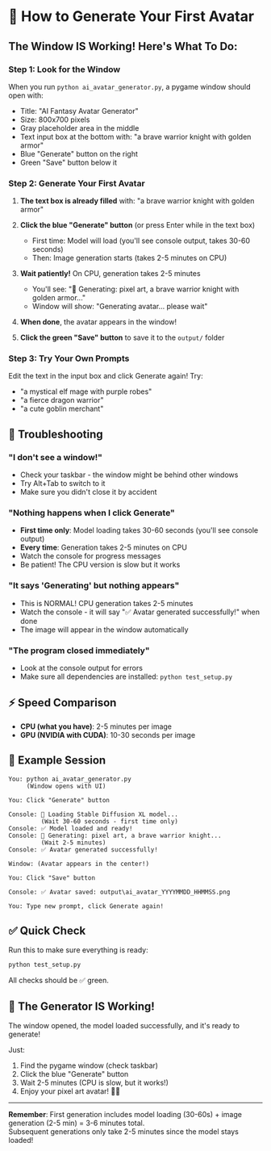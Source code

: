 # 🎨 How to Generate Your First Avatar

## The Window IS Working! Here's What To Do:

### Step 1: Look for the Window
When you run `python ai_avatar_generator.py`, a pygame window should open with:
- Title: "AI Fantasy Avatar Generator"
- Size: 800x700 pixels
- Gray placeholder area in the middle
- Text input box at the bottom with: "a brave warrior knight with golden armor"
- Blue "Generate" button on the right
- Green "Save" button below it

### Step 2: Generate Your First Avatar

1. **The text box is already filled** with: "a brave warrior knight with golden armor"

2. **Click the blue "Generate" button** (or press Enter while in the text box)
   - First time: Model will load (you'll see console output, takes 30-60 seconds)
   - Then: Image generation starts (takes 2-5 minutes on CPU)

3. **Wait patiently!** On CPU, generation takes 2-5 minutes
   - You'll see: "🎨 Generating: pixel art, a brave warrior knight with golden armor..."
   - Window will show: "Generating avatar... please wait"

4. **When done**, the avatar appears in the window!

5. **Click the green "Save" button** to save it to the `output/` folder

### Step 3: Try Your Own Prompts

Edit the text in the input box and click Generate again! Try:
- "a mystical elf mage with purple robes"
- "a fierce dragon warrior"
- "a cute goblin merchant"

## 🐛 Troubleshooting

### "I don't see a window!"
- Check your taskbar - the window might be behind other windows
- Try Alt+Tab to switch to it
- Make sure you didn't close it by accident

### "Nothing happens when I click Generate"
- **First time only**: Model loading takes 30-60 seconds (you'll see console output)
- **Every time**: Generation takes 2-5 minutes on CPU
- Watch the console for progress messages
- Be patient! The CPU version is slow but it works

### "It says 'Generating' but nothing appears"
- This is NORMAL! CPU generation takes 2-5 minutes
- Watch the console - it will say "✅ Avatar generated successfully!" when done
- The image will appear in the window automatically

### "The program closed immediately"
- Look at the console output for errors
- Make sure all dependencies are installed: `python test_setup.py`

## ⚡ Speed Comparison

- **CPU (what you have)**: 2-5 minutes per image
- **GPU (NVIDIA with CUDA)**: 10-30 seconds per image

## 📝 Example Session

```
You: python ai_avatar_generator.py
     (Window opens with UI)

You: Click "Generate" button

Console: 🔄 Loading Stable Diffusion XL model...
         (Wait 30-60 seconds - first time only)
Console: ✅ Model loaded and ready!
Console: 🎨 Generating: pixel art, a brave warrior knight...
         (Wait 2-5 minutes)
Console: ✅ Avatar generated successfully!

Window: (Avatar appears in the center!)

You: Click "Save" button

Console: ✅ Avatar saved: output\ai_avatar_YYYYMMDD_HHMMSS.png

You: Type new prompt, click Generate again!
```

## ✅ Quick Check

Run this to make sure everything is ready:
```bash
python test_setup.py
```

All checks should be ✅ green.

## 🎯 The Generator IS Working!

The window opened, the model loaded successfully, and it's ready to generate!

Just:
1. Find the pygame window (check taskbar)
2. Click the blue "Generate" button
3. Wait 2-5 minutes (CPU is slow, but it works!)
4. Enjoy your pixel art avatar! 🎨✨

---

**Remember**: First generation includes model loading (30-60s) + image generation (2-5 min) = 3-6 minutes total.  
Subsequent generations only take 2-5 minutes since the model stays loaded!
